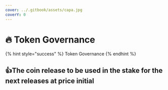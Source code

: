 ```yaml
---
cover: ../.gitbook/assets/capa.jpg
coverY: 0
---
```


# 🔥 Token Governance

{% hint style="success" %}
Token Governance
{% endhint %}

## :thumbsup:The coin release to be used in the stake for the next releases at price initial
